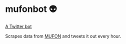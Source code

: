 # mufonbot :alien:

[A Twitter bot](https://twitter.com/nuforcbot)

Scrapes data from [MUFON](https://nuforc.org/webreports/ndxpost.html) and tweets it out every hour.

